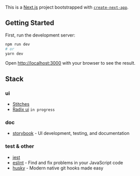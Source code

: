 This is a [Next.js](https://nextjs.org/) project bootstrapped with [`create-next-app`](https://github.com/vercel/next.js/tree/canary/packages/create-next-app).

## Getting Started

First, run the development server:

```bash
npm run dev
# or
yarn dev
```

Open [http://localhost:3000](http://localhost:3000) with your browser to see the result.

## Stack
### ui
- [Stitches](https://stitches.dev/)
- [Radix ui](https://www.radix-ui.com/) `in progress`

### doc
- [storybook](https://storybook.js.org/) - UI development, testing, and documentation

### test & other
- [jest](https://jestjs.io/fr/)
- [eslint](https://eslint.org/) - Find and fix problems in your JavaScript code
- [husky](https://typicode.github.io/husky/#/) - Modern native git hooks made easy
